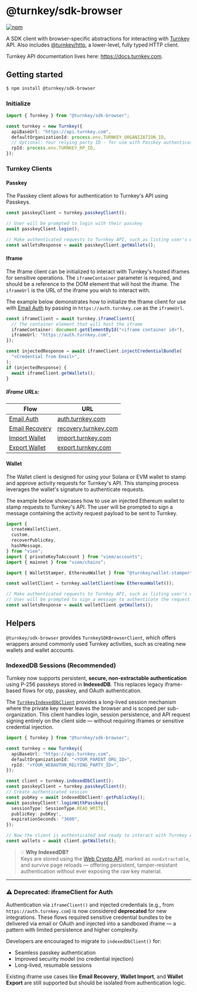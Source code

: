 # @turnkey/sdk-browser

[![npm](https://img.shields.io/npm/v/@turnkey/sdk-browser?color=%234C48FF)](https://www.npmjs.com/package/@turnkey/sdk-browser)

A SDK client with browser-specific abstractions for interacting with [Turnkey](https://turnkey.com) API. Also includes [@turnkey/http](https://www.npmjs.com/package/@turnkey/http), a lower-level, fully typed HTTP client.

Turnkey API documentation lives here: https://docs.turnkey.com.

## Getting started

```bash
$ npm install @turnkey/sdk-browser
```

### Initialize

```typescript
import { Turnkey } from "@turnkey/sdk-browser";

const turnkey = new Turnkey({
  apiBaseUrl: "https://api.turnkey.com",
  defaultOrganizationId: process.env.TURNKEY_ORGANIZATION_ID,
  // Optional: Your relying party ID - for use with Passkey authentication
  rpId: process.env.TURNKEY_RP_ID,
});
```

### Turnkey Clients

#### Passkey

The Passkey client allows for authentication to Turnkey's API using Passkeys.

```typescript
const passkeyClient = turnkey.passkeyClient();

// User will be prompted to login with their passkey
await passkeyClient.login();

// Make authenticated requests to Turnkey API, such as listing user's wallets
const walletsResponse = await passkeyClient.getWallets();
```

#### Iframe

The Iframe client can be initialized to interact with Turnkey's hosted iframes for sensitive operations.
The `iframeContainer` parameter is required, and should be a reference to the DOM element that will host the iframe.
The `iframeUrl` is the URL of the iframe you wish to interact with.

The example below demonstrates how to initialize the Iframe client for use with [Email Auth](https://docs.turnkey.com/embedded-wallets/sub-organization-auth)
by passing in `https://auth.turnkey.com` as the `iframeUrl`.

```typescript
const iframeClient = await turnkey.iframeClient({
  // The container element that will host the iframe
  iframeContainer: document.getElementById("<iframe container id>"),
  iframeUrl: "https://auth.turnkey.com",
});

const injectedResponse = await iframeClient.injectCredentialBundle(
  "<Credential from Email>",
);
if (injectedResponse) {
  await iframeClient.getWallets();
}
```

##### IFrame URLs:

| Flow                                                                                  | URL                                                  |
| ------------------------------------------------------------------------------------- | ---------------------------------------------------- |
| [Email Auth](https://docs.turnkey.com/embedded-wallets/sub-organization-auth)         | [auth.turnkey.com](https://auth.turnkey.com)         |
| [Email Recovery](https://docs.turnkey.com/embedded-wallets/sub-organization-recovery) | [recovery.turnkey.com](https://recovery.turnkey.com) |
| [Import Wallet](https://docs.turnkey.com/features/import-wallets)                     | [import.turnkey.com](https://import.turnkey.com)     |
| [Export Wallet](https://docs.turnkey.com/features/export-wallets)                     | [export.turnkey.com](https://export.turnkey.com)     |

#### Wallet

The Wallet client is designed for using your Solana or EVM wallet to stamp and approve activity requests for Turnkey's API.
This stamping process leverages the wallet's signature to authenticate requests.

The example below showcases how to use an injected Ethereum wallet to stamp requests to Turnkey's API.
The user will be prompted to sign a message containing the activity request payload to be sent to Turnkey.

```typescript
import {
  createWalletClient,
  custom,
  recoverPublicKey,
  hashMessage,
} from "viem";
import { privateKeyToAccount } from "viem/accounts";
import { mainnet } from "viem/chains";

import { WalletStamper, EthereumWallet } from "@turnkey/wallet-stamper";

const walletClient = turnkey.walletClient(new EthereumWallet());

// Make authenticated requests to Turnkey API, such as listing user's wallets
// User will be prompted to sign a message to authenticate the request
const walletsResponse = await walletClient.getWallets();
```

## Helpers

`@turnkey/sdk-browser` provides `TurnkeySDKBrowserClient`, which offers wrappers around commonly used Turnkey activities, such as creating new wallets and wallet accounts.

### IndexedDB Sessions (Recommended)

Turnkey now supports persistent, **secure, non-extractable authentication** using P-256 passkeys stored in **IndexedDB**. This replaces legacy iframe-based flows for otp, passkey, and OAuth authentication.

The [`TurnkeyIndexedDbClient`](https://github.com/tkhq/sdk/blob/main/packages/sdk-browser/src/__clients__/browser-clients.ts) provides a long-lived session mechanism where the private key never leaves the browser and is scoped per sub-organization. This client handles login, session persistence, and API request signing entirely on the client side — without requiring iframes or sensitive credential injection.

```ts
import { Turnkey } from "@turnkey/sdk-browser";

const turnkey = new Turnkey({
  apiBaseUrl: "https://api.turnkey.com",
  defaultOrganizationId: "<YOUR_PARENT_ORG_ID>",
  rpId: "<YOUR_WEBAUTHN_RELYING_PARTY_ID>",
});

const client = turnkey.indexedDbClient();
const passkeyClient = turnkey.passkeyClient();
// Create authenticated session
const pubKey = await indexedDbClient!.getPublicKey();
await passkeyClient?.loginWithPasskey({
  sessionType: SessionType.READ_WRITE,
  publicKey: pubKey!,
  expirationSeconds: "3600",
});

// Now the client is authenticated and ready to interact with Turnkey API
const wallets = await client.getWallets();
```

> 💡 **Why IndexedDB?**  
> Keys are stored using the [Web Crypto API](https://developer.mozilla.org/en-US/docs/Web/API/CryptoKey), marked as `nonExtractable`, and survive page reloads — offering persistent, tamper-resistant authentication without ever exposing the raw key material.

---

### ⚠️ Deprecated: iframeClient for Auth

Authentication via `iframeClient()` and injected credentials (e.g., from `https://auth.turnkey.com`) is now considered **deprecated** for new integrations. These flows required sensitive credential bundles to be delivered via email or OAuth and injected into a sandboxed iframe — a pattern with limited persistence and higher complexity.

Developers are encouraged to migrate to `indexedDbClient()` for:

- Seamless passkey authentication
- Improved security model (no credential injection)
- Long-lived, resumable sessions

Existing iframe use cases like **Email Recovery**, **Wallet Import**, and **Wallet Export** are still supported but should be isolated from authentication logic.
